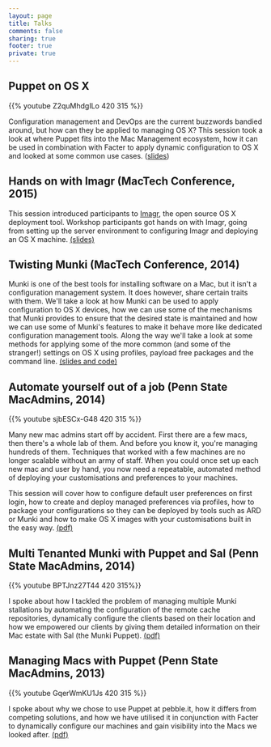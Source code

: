 ```yaml
---
layout: page
title: Talks
comments: false
sharing: true
footer: true
private: true
---
```


## Puppet on OS X

{{% youtube Z2quMhdgILo 420 315 %}}

Configuration management and DevOps are the current buzzwords bandied around, but how can they be applied to managing OS X? This session took a look at where Puppet fits into the Mac Management ecosystem, how it can be used in combination with Facter to apply dynamic configuration to OS X and looked at some common use cases. ([slides](http://grahamgilbert.com/images/posts/2016-02-09/Puppet_On_OS_X.pdf))

## Hands on with Imagr (MacTech Conference, 2015)

This session introduced participants to [Imagr](https://github.com/grahamgilbert/imagr), the open source OS X deployment tool. Workshop participants got hands on with Imagr, going from setting up the server environment to configuring Imagr and deploying an OS X machine. [(slides)](/images/posts/2015-11-12/ImagrLab.pdf)

## Twisting Munki (MacTech Conference, 2014)

Munki is one of the best tools for installing software on a Mac, but it isn't a configuration management system. It does however, share certain traits with them. We'll take a look at how Munki can be used to apply configuration to OS X devices, how we can use some of the mechanisms that Munki provides to ensure that the desired state is maintained and how we can use some of Munki's features to make it behave more like dedicated configuration management tools. Along the way we'll take a look at some methods for applying some of the more common (and some of the stranger!) settings on OS X using profiles, payload free packages and the command line. [(slides and code)](https://github.com/grahamgilbert/mactech_2014)

## Automate yourself out of a job (Penn State MacAdmins, 2014)

{{% youtube sjbESCx-G48 420 315 %}}

Many new mac admins start off by accident. First there are a few macs, then there's a whole lab of them. And before you know it, you're managing hundreds of them. Techniques that worked with a few machines are no longer scalable without an army of staff. When you could once set up each new mac and user by hand, you now need a repeatable, automated method of deploying your customisations and preferences to your machines.

This session will cover how to configure default user preferences on first login, how to create and deploy managed preferences via profiles, how to package your configurations so they can be deployed by tools such as ARD or Munki and how to make OS X images with your customisations built in the easy way. [(pdf)](/images/posts/2014-07-10/Automate_yourself_out_of_a_job.pdf)

## Multi Tenanted Munki with Puppet and Sal (Penn State MacAdmins, 2014)

{{% youtube BPTJnz27T44 420 315%}}

I spoke about how I tackled the problem of managing multiple Munki stallations by automating the configuration of the remote cache repositories, dynamically configure the clients based on their location and how we empowered our clients by giving them detailed information on their Mac estate with Sal (the Munki Puppet). [(pdf)](/images/posts/2014-07-09/Multi_site_Munki.pdf)

## Managing Macs with Puppet (Penn State MacAdmins, 2013)

{{% youtube GqerWmKU1Js 420 315 %}}

I spoke about why we chose to use Puppet at pebble.it, how it differs from competing solutions, and how we have utilised it in conjunction with Facter to dynamically configure our machines and gain visibility into the Macs we looked after. [(pdf)](/images/posts/2013-05-24/Managing_Macs_with_Puppet.pdf)
